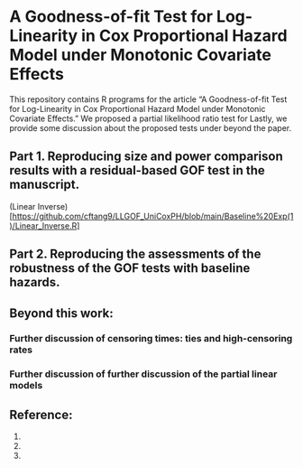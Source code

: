 # A Goodness-of-fit Test for Log-Linearity in Cox Proportional Hazard Model under Monotonic Covariate Effects #

This repository contains R programs for the article “A Goodness-of-fit Test for Log-Linearity in Cox Proportional Hazard Model under Monotonic Covariate Effects.” 
We proposed a partial likelihood ratio test for 
Lastly, we provide some discussion about the proposed tests under beyond the paper. 
<!-- This article has been submitted for publication. -->

<!-- Prior to using R programs on this repository, please download the main R program [EGJ_USO_Library.R](https://raw.githubusercontent.com/cftang9/MSUSO/master/EGJ_USO_Library.r).  -->

## Part 1. Reproducing size and power comparison results with a residual-based GOF test in the manuscript. 
(Linear Inverse)[https://github.com/cftang9/LLGOF_UniCoxPH/blob/main/Baseline%20Exp(1)/Linear_Inverse.R]
## Part 2. Reproducing the assessments of the robustness of the GOF tests with baseline hazards. 

## Beyond this work: 

### Further discussion of censoring times: ties and high-censoring rates

### Further discussion of further discussion of the partial linear models

## Reference: 
1. 
2. 
3. 

